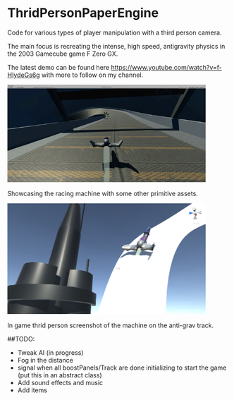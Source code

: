 # ThridPersonPaperEngine
Code for various types of player manipulation with a third person camera. 

The main focus is recreating the intense, high speed, antigravity physics in the 2003 Gamecube game F Zero GX.

The latest demo can be found here https://www.youtube.com/watch?v=f-HIydeGs6g with more to follow on my channel.

<img src="Screenshots/GameGif02.gif" alt="scrot-01" style="width: 450px;"/><br />

Showcasing the racing machine with some other primitive assets.

<img src="Screenshots/ScreenShot01.PNG" alt="scrot-02" style="width: 450px;"/><br />

In game thrid person screenshot of the machine on the anti-grav track.

##TODO:
* Tweak AI (in progress)
* Fog in the distance
* signal when all boostPanels/Track are done initializing to start the game (put this in an abstract class)
* Add sound effects and music
* Add items
